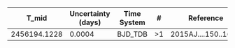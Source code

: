 |T_mid        |Uncertainty (days)|Time System|#  |Reference           |
|-------------|------------------|-----------|---|--------------------|
|2456194.1228 |0.0004            |BJD_TDB    |>1 |2015AJ....150..168H |
